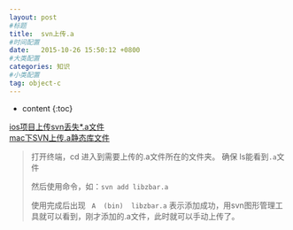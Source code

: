 ```yaml
---
layout: post
#标题
title:  svn上传.a
#时间配置
date:   2015-10-26 15:50:12 +0800
#大类配置
categories: 知识
#小类配置
tag: object-c
---
```


* content
{:toc}

<a href="http://www.cnblogs.com/ShepherdIsland/p/4001384.html" target="_blank">ios项目上传svn丢失*.a文件</a><br>
<a href="http://blog.sina.com.cn/s/blog_a843a8850101gtfx.html" target="_blank">mac下SVN上传.a静态库文件</a><br>

> 打开终端，cd 进入到需要上传的.a文件所在的文件夹。 确保 ls能看到`.a`文件
> 
> 然后使用命令，如：`svn add libzbar.a`
> 
> 使用完成后出现
>            ` A  (bin)  libzbar.a`
表示添加成功，用svn图形管理工具就可以看到，刚才添加的.a文件，此时就可以手动上传了。